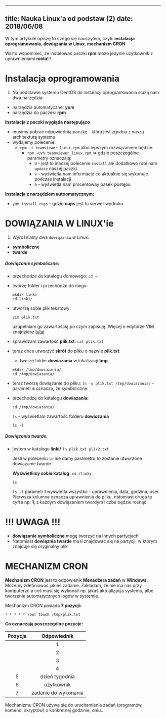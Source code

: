 ----
title: Nauka Linux'a od podstaw (2)
date: 2018/06/08
----

W tym artykule opiszę to czego się nauczyłem, czyli: **instalacja oprogramowania**, **dowiązania w Linux**, **mechanizm CRON**

Warto wspomnieć, że instalować paczki **rpm** może jedynie użytkownik z uprawnieniami **roota**!!!

# Instalacja oprogramowania
1. Na podstawie systemu CentOS do instalacji oprogramowania służą nam dwa narzędzia:
* narzędzia automatyczne: **yum**
* narzędzia do paczek: **rpm**

**Instalacja z paczki wygląda następująco**
* musimy pobrać odpowiednią paczkę - która jest zgodna z naszą architekturą systemu
* wydajemy polecenie:
  * `rpm -i teamviewer_linux.rpm` albo lepszym rozwiązaniem będzie:
    * `rpm -Uvh teamviewer_linux.rpm` => gdzie poszczególne parametry oznaczają:
        - `U` - jest to inaczej polecenie `install` ale dodatkowo robi nam `update` naszej paczki
        - `v` - wyświetla nam informacje co aktualnie się wykonuje podczas instalacji
        - `h` - wyświetla nam procentoway pasek postępu


**Instalacja z narzędziem autoomatycznym:**
* `yum install cups` - gdzie **cups** jest to serwer wydruku


# DOWIĄZANIA W LINUX'ie
1. Wyrożniamy dwa `dowiązania` w Linux:
* **symboliczne**
* **twarde**

##### Dowiązanie symboliczne:
* przechodze do katalogu domowego:
    `cd ~`
* tworzę folder i przechodze do niego:
    ```
    mkdir linki
    cd linki/
    ```
* utworzę sobie plik tekstowy:
    ```
    vim plik.txt
    ```
    uzupełniam go zawartością po czym zapisuję. Więcej o edytorze VIM znajdziesz [tutaj](https://www.cezarytworzewski.github.io/blog/2018/06/07/podstawy-linux-1/)
* sprawdzam zawartość **plik.txt**:
    `cat plik.txt`
* teraz chce utworzyć **skrót** do pliku o nazwie **plik.txt**:
    * tworzę folder **dowiazania** w lokalizacji **tmp**
    ```
    mkdir /tmp/dowiazania/
    cd /tmp/dowiazania/
    ```
* teraz tworzę dowiązanie do pliku:
    `ln -s plik.txt /tmp/dowiazania/` - parametr **s** oznacza, że symboliczne
* przechodzę do katalogu **dowiazania**:

    `cd /tmp/dowiazania/`

    `ls` - wyświetlam zawartość folderu **dowiozania**

    `ls -l`

##### Dowiązania twarde:
* jestem w katalogu **linki/**
    `ln plik.txt plik2.txt`

    Jeśli w poleceniu `ln` nie damy parametru to zostanie utworzone dowiązanie twarde

    **Wyświetlimy sobie katalog:**
    `cd /linki`

    `ls`

    `ls -l`  parametr **l** wyświetla wszystko - uprawnienia, data, godzina, user. Pierwsza kolumna oznacza uprawnienia do pliku, natomiast druga to cyfra np: **1**, z każdym dowiązaniem twardym liczba będzie rosnąć.


# !!! UWAGA !!!

* **dowiązanie symboliczne** mogę tworzyć na innych partycjach
* Natomiast **dowiąznia twarde** musi znajdować się na partycji, w którym znajduje się oryginalny plik


# MECHANIZM CRON

**Mechanizm CRON** jest to odpowienik **Menadżera zadań** w **Windows**. Możemy zdefiniować jakieś zadanie. Zakładam, że nie ma nas przy komputerze a coś musi się wykonać np. jakaś aktualizacja systemu, albo tworzenie automatycznych logów w systemie.

Mechanizm CRON posiada **7 pozycji:**:

`* * * * * root touch /tmp/plik.txt`

**Co oznaczają poszczególne pozycje:**

| **Pozycja** | **Odpowiednik** |
|:-----------:|:---------------:|
            |1            | minuta          |
            |2            | godzina         |
            |3            | miesiąc         |
            |4            | dzień miesiąca  |
|5            | dzień tygodnia                |
|6            | użytkownik                    |
|7            | zadanie do wykonania          |


Mechanizmu CRON używa się do uruchamiania zadań (programów, komend, skryptów) o konkretnej godzinie, dniu...


